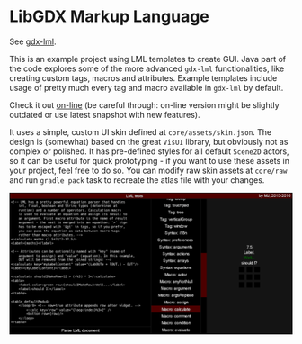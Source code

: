 # LibGDX Markup Language
See [gdx-lml](../../lml).

This is an example project using LML templates to create GUI. Java part of the code explores some of the more advanced `gdx-lml` functionalities, like creating custom tags, macros and attributes. Example templates include usage of pretty much every tag and macro available in `gdx-lml` by default.

Check it out [on-line](http://czyzby.github.io/gdx-lml/lml) (be careful through: on-line version might be slightly outdated or use latest snapshot with new features).

It uses a simple, custom UI skin defined at `core/assets/skin.json`. The design is (somewhat) based on the great `VisUI` library, but obviously not as complex or polished. It has pre-defined styles for all default `Scene2D` actors, so it can be useful for quick prototyping - if you want to use these assets in your project, feel free to do so. You can modify raw skin assets at `core/raw` and run `gradle pack` task to recreate the atlas file with your changes.

![gdx-lml-tests](gdx-lml-tests.png)

